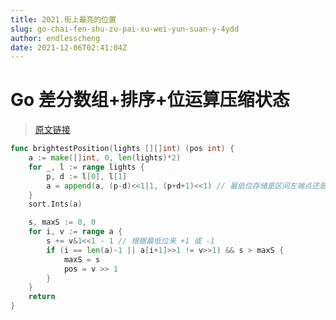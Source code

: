 ```yaml
---
title: 2021.街上最亮的位置
slug: go-chai-fen-shu-zu-pai-xu-wei-yun-suan-y-4ydd
author: endlesscheng
date: 2021-12-06T02:41:04Z
---
```

# Go 差分数组+排序+位运算压缩状态
 
> [原文链接](https://leetcode.cn/problems/brightest-position-on-street/solution/go-chai-fen-shu-zu-pai-xu-wei-yun-suan-y-4ydd)
```go
func brightestPosition(lights [][]int) (pos int) {
	a := make([]int, 0, len(lights)*2)
	for _, l := range lights {
		p, d := l[0], l[1]
		a = append(a, (p-d)<<1|1, (p+d+1)<<1) // 最低位存储是区间左端点还是区间右端点
	}
	sort.Ints(a)

	s, maxS := 0, 0
	for i, v := range a {
		s += v&1<<1 - 1 // 根据最低位来 +1 或 -1
		if (i == len(a)-1 || a[i+1]>>1 != v>>1) && s > maxS {
			maxS = s
			pos = v >> 1
		}
	}
	return
}
```
